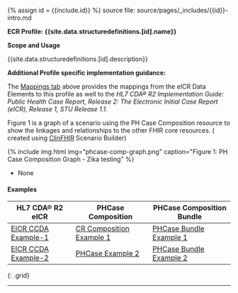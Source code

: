 {% assign id = {{include.id}} %}
source file: source/pages/\_includes/{{id}}-intro.md

**ECR Profile: {{site.data.structuredefinitions.[id].name}}**

**Scope and Usage**

{{site.data.structuredefinitions.[id].description}}


**Additional Profile specific implementation guidance:**

The [Mappings tab](eicr-composition-map.html) above provides the mappings from the eICR Data Elements to this profile as well to the *HL7 CDA® R2 Implementation Guide: Public Health Case Report, Release 2: The Electronic Initial Case Report (eICR), Release 1, STU Release 1.1*.

Figure 1 is a graph of a scenario using the PH Case Composition resource to show the linkages and relationships to the other FHIR core resources.  ( created using [ClinFHIR](http://clinfhir.com/) Scenario Builder)

{% include img.html img="phcase-comp-graph.png" caption="Figure 1: PH Case Composition Graph - Zika testing" %}

- None

#### Examples

| HL7 CDA® R2 eICR | PHCase Composition |PHCase Composition Bundle
|--------------------------------------------------------------------|---------------------------------|---|
|[EICR CCDA Example-1](eicr-example1.html)|[CR Composition Example 1](Composition-eicr-composition-zika.html)|[PHCase Bundle Example 1](todo.html)|
|[EICR CCDA Example-2](eicr-example2.html)|[PHCase Example 2](todo.html)|[PHCase Bundle Example 2](todo.html)|
{: .grid}


---
